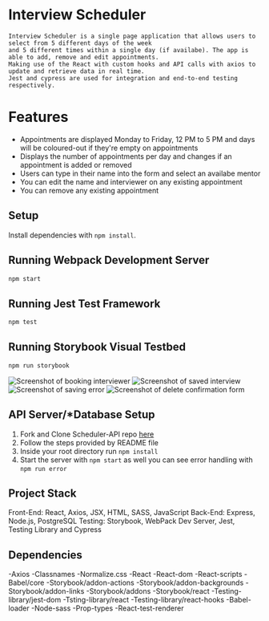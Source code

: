 # Interview Scheduler
    Interview Scheduler is a single page application that allows users to select from 5 different days of the week
    and 5 different times within a single day (if availabe). The app is able to add, remove and edit appointments. 
    Making use of the React with custom hooks and API calls with axios to update and retrieve data in real time. 
    Jest and cypress are used for integration and end-to-end testing respectively. 


# Features
- Appointments are displayed Monday to Friday, 12 PM to 5 PM and days will be coloured-out if they're empty on appointments
- Displays the number of appointments per day and changes if an appointment is added or removed
- Users can type in their name into the form and select an availabe mentor 
- You can edit the name and interviewer on any existing appointment 
- You can remove any existing appointment

## Setup

Install dependencies with `npm install`.

## Running Webpack Development Server

```sh
npm start
```

## Running Jest Test Framework

```sh
npm test
```

## Running Storybook Visual Testbed

```sh
npm run storybook
```

![Screenshot of booking interviewer]()
![Screenshot of saved interview]()
![Screenshot of saving error]()
![Screenshot of delete confirmation form]()


## API Server/*Database Setup
1. Fork and Clone Scheduler-API repo [here](https://github.com/lighthouse-labs/scheduler-api)
2. Follow the steps provided by README file
3. Inside your root directory run `npm install`
4. Start the server with `npm start` as well you can see error handling with `npm run error`

## Project Stack
Front-End: React, Axios, JSX, HTML, SASS, JavaScript
Back-End: Express, Node.js, PostgreSQL
Testing: Storybook, WebPack Dev Server, Jest, Testing Library and Cypress

## Dependencies 
-Axios
-Classnames
-Normalize.css
-React
-React-dom
-React-scripts
-Babel/core
-Storybook/addon-actions
-Storybook/addon-backgrounds
-Storybook/addon-links
-Storybook/addons
-Storybook/react
-Testing-library/jest-dom
-Tsting-library/react
-Testing-library/react-hooks
-Babel-loader
-Node-sass
-Prop-types
-React-test-renderer

